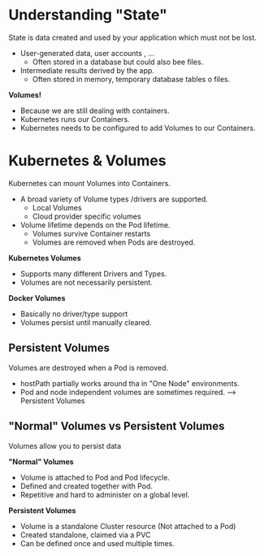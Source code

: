 # Understanding "State"

State is data created and used by your application which must not be lost.

- User-generated data, user accounts , ...
    - Often stored in a database but could also bee files.
- Intermediate results derived by the app.
    - Often stored in memory, temporary database tables o files.

**Volumes!**

- Because we are still dealing with containers.
- Kubernetes runs our Containers.
- Kubernetes needs to be configured to add Volumes to our Containers.

# Kubernetes & Volumes

Kubernetes can mount Volumes into Containers.

- A broad variety of Volume types /drivers are supported.
    - Local Volumes
    - Cloud provider specific volumes
- Volume lifetime depends on the Pod lifetime.
    - Volumes survive Container restarts
    - Volumes are removed when Pods are destroyed.

**Kubernetes Volumes**

- Supports many different Drivers and Types.
- Volumes are not necessarily persistent.

**Docker Volumes**

- Basically no driver/type support
- Volumes persist until manually cleared.

## Persistent Volumes

Volumes are destroyed when a Pod is removed.

- hostPath partially works around tha in "One Node" environments.
- Pod and node independent volumes are sometimes required. --> Persistent Volumes

## "Normal" Volumes vs Persistent Volumes

Volumes allow you to persist data

**"Normal" Volumes**

- Volume is attached to Pod and Pod lifecycle.
- Defined and created together with Pod.
- Repetitive and hard to administer on a global level.

**Persistent Volumes**

- Volume is a standalone Cluster resource (Not attached to a Pod)
- Created standalone, claimed via a PVC
- Can be defined once and used multiple times.
